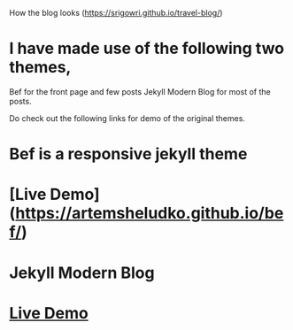 How the blog looks (https://srigowri.github.io/travel-blog/)



# I have made use of the following two themes,
Bef for the front page and few posts
Jekyll Modern Blog for most of the posts.

Do check out the following links for demo of the original themes.

# Bef is a responsive jekyll theme
# [Live Demo] (https://artemsheludko.github.io/bef/)


# Jekyll Modern Blog
# [Live Demo](http://inded.github.io/Jekyll_modern-blog/)


